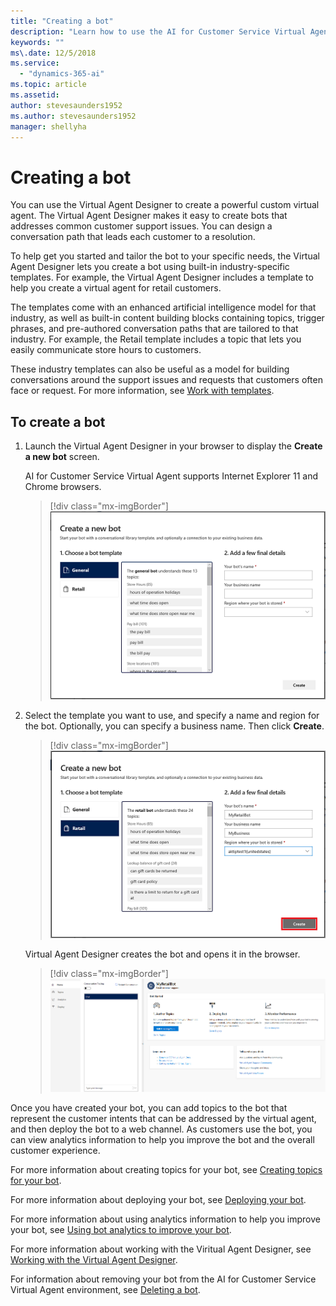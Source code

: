 ```yaml
---
title: "Creating a bot"
description: "Learn how to use the AI for Customer Service Virtual Agent to create a bot."
keywords: ""
ms\.date: 12/5/2018
ms.service:
  - "dynamics-365-ai"
ms.topic: article
ms.assetid: 
author: stevesaunders1952
ms.author: stevesaunders1952
manager: shellyha
---
```


# Creating a bot

You can use the Virtual Agent Designer to create a powerful custom virtual agent. The Virtual Agent Designer makes it easy to create bots that addresses common customer support issues. You can design a conversation path that leads each customer to a resolution.

To help get you started and tailor the bot to your specific needs, the Virtual Agent Designer lets you create a bot using built-in industry-specific templates. For example, the Virtual Agent Designer includes a template to help you create a virtual agent for retail customers.

The templates come with an enhanced artificial intelligence model for that industry, as well as built-in content building blocks containing topics, trigger phrases, and pre-authored conversation paths that are tailored to that industry. For example, the Retail template includes a topic that lets you easily communicate store hours to customers.

These industry templates can also be useful as a model for building conversations around the support issues and requests that customers often face or request. For more information, see [Work with templates](how-to-templates.md).

## To create a bot

1. Launch the Virtual Agent Designer in your browser to display the **Create a new bot** screen.

    AI for Customer Service Virtual Agent supports Internet Explorer 11 and Chrome browsers.

   > [!div class="mx-imgBorder"]
   > ![Create a new bot screen](media/create-bot-1.PNG)

2. Select the template you want to use, and specify a name and region for the bot. Optionally, you can specify a business name. Then click **Create**.

   > [!div class="mx-imgBorder"]
   > ![Create a new bot](media/create-bot-2.PNG)

    Virtual Agent Designer creates the bot and opens it in the browser.

   > [!div class="mx-imgBorder"]
   > ![Open bot](media/create-bot-3.PNG)

Once you have created your bot, you can add topics to the bot that represent the customer intents that can be addressed by the virtual agent, and then deploy the bot to a web channel. As customers use the bot, you can view analytics information to help you improve the bot and the overall customer experience.

For more information about creating topics for your bot, see [Creating topics for your bot](getting-started-create-topics.md).

For more information about deploying your bot, see [Deploying your bot](getting-started-deploy.md).

For more information about using analytics information to help you improve your bot, see [Using bot analytics to improve your bot](getting-started-analytics.md).

For more information about working with the Viritual Agent Designer, see [Working with the Virtual Agent Designer](getting-started-bot-designer.md).

For information about removing your bot from the AI for Customer Service Virtual Agent environment, see [Deleting a bot](getting-started-delete-bot.md).